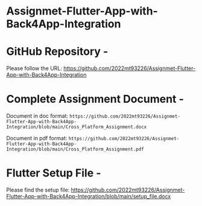 # Assignmet-Flutter-App-with-Back4App-Integration
# GitHub Repository -
Please follow the URL: https://github.com/2022mt93226/Assignmet-Flutter-App-with-Back4App-Integration
# Complete Assignment Document -
Document in doc format: `https://github.com/2022mt93226/Assignmet-Flutter-App-with-Back4App-Integration/blob/main/Cross_Platform_Assignment.docx`

Document in pdf format: `https://github.com/2022mt93226/Assignmet-Flutter-App-with-Back4App-Integration/blob/main/Cross_Platform_Assignment.pdf`
# Flutter Setup File -
Please find the setup file: https://github.com/2022mt93226/Assignmet-Flutter-App-with-Back4App-Integration/blob/main/setup_file.docx
